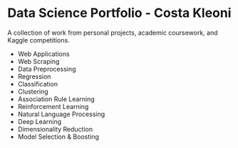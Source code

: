 # Data Science Portfolio - Costa Kleoni
A collection of work from personal projects, academic coursework, and Kaggle competitions.

- Web Applications
- Web Scraping
- Data Preprocessing
- Regression
- Classification
- Clustering 
- Association Rule Learning
- Reinforcement Learning
- Natural Language Processing
- Deep Learning
- Dimensionality Reduction
- Model Selection & Boosting
